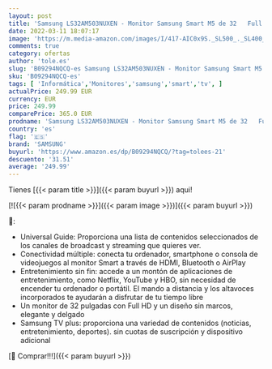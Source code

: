 ```yaml
---
layout: post
title: 'Samsung LS32AM503NUXEN - Monitor Samsung Smart M5 de 32   Full HD  Blanco  1920x1080  Altavoces  Conectividad Móvil  Mando a Distancia y Aplicaciones de Smart TV  Netflix  Prime TV  Youtube '
date: 2022-03-11 18:07:17
image: 'https://m.media-amazon.com/images/I/417-AIC0x9S._SL500_._SL400_.jpg'
comments: true
category: ofertas
author: 'tole.es'
slug: 'B09294NQCQ-es Samsung LS32AM503NUXEN - Monitor Samsung Smart M5 de 32...'
sku: 'B09294NQCQ-es'
tags: [ 'Informática','Monitores','samsung','smart','tv', ]
actualPrice: 249.99 EUR
currency: EUR
price: 249.99
comparePrice: 365.0 EUR
prodname: 'Samsung LS32AM503NUXEN - Monitor Samsung Smart M5 de 32   Full HD  Blanco  1920x1080  Altavoces  Conectividad Móvil  Mando a Distancia y Aplicaciones de Smart TV  Netflix  Prime TV  Youtube '
country: 'es'
flag: '🇪🇸'
brand: 'SAMSUNG'
buyurl: 'https://www.amazon.es/dp/B09294NQCQ/?tag=tolees-21'
descuento: '31.51'
average: '249.99'
---
```


Tienes [{{< param title >}}]({{< param buyurl >}}) aqui!

[![{{< param prodname >}}]({{< param image >}})]({{< param buyurl >}})

🔎:

- Universal Guide: Proporciona una lista de contenidos seleccionados de los canales de broadcast y streaming que quieres ver.
- Conectividad múltiple: conecta tu ordenador, smartphone o consola de videojuegos al monitor Smart a través de HDMI, Bluetooth o AirPlay
- Entretenimiento sin fin: accede a un montón de aplicaciones de entretenimiento, como Netflix, YouTube y HBO, sin necesidad de encender tu ordenador o portátil. El mando a distancia y los altavoces incorporados te ayudarán a disfrutar de tu tiempo libre
- Un monitor de 32 pulgadas con Full HD y un diseño sin marcos, elegante y delgado
- Samsung TV plus: proporciona una variedad de contenidos (noticias, entretenimiento, deportes). sin cuotas de suscripción y dispositivo adicional

[🛒 Comprar!!!]({{< param buyurl >}})
